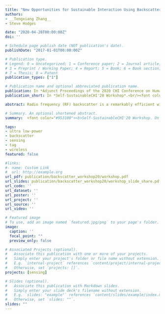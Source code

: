 ```yaml
---
title: "New Opportunities for Sustainable Interaction Using Backscatter Sensors"
authors:
- __Tengxiang Zhang__
- Steve Hodges 

date: "2020-04-28T00:00:00Z"
doi: ''

# Schedule page publish date (NOT publication's date).
publishDate: "2017-01-01T00:00:00Z"

# Publication type.
# Legend: 0 = Uncategorized; 1 = Conference paper; 2 = Journal article;
# 3 = Preprint / Working Paper; 4 = Report; 5 = Book; 6 = Book section;
# 7 = Thesis; 8 = Patent
publication_types: ["1"]

# Publication name and optional abbreviated publication name.
publication: In *Adjunct Proceedings of the 2020 CHI Conference on Human Factors in Computing Systems*, Honolulu, USA, Apr 2020. 
publication_short: In *Self-SustainableCHI'20 Workshop*.<br/><font color="grey">Design considerations of sustainable interaction interfaces with backscatter sensing techniques.</font>

abstract: Radio frequency (RF) backscatter is a remarkably efficient wireless communications technique, most commonly used for RF identiﬁcation (RFID). In recent years, systems that combine ultra low power sensors with backscatter circuitry have enabled batteryless wireless sensing and data collection. The low cost and low power requirements of such backscatter sensors have the potential to unlock a range of self-sustainable interactive applications and scenarios; several examples have already been reported in the literature. In this paper, we briefly review the operating principles of backscatter communications, and summarise some of the existing backscatter sensing systems. In order to better understand and compare different wireless sensor designs, we present a three-element architecture. We build on this to create a basic backscatter sensor taxonomy that allows us to present a simple design space. The gaps in this space indicate approaches where we have not yet uncovered in previous work, and may therefore be fruitful directions for future work. 

# Summary. An optional shortened abstract.
summary:  <font color="#953100"><b>Self-SustainableCHI'20 Workshop. On going effort.</b></font> </br>Design considerations of sustainable interaction interfaces with backscatter sensing techniques.

tags:
- ultra low-power
- backscatter 
- sensing
- tag
- wireless
featured: false

#links:
#- name: Custom Link
#  url: http://example.org
url_pdf: publication/backscatter_workshop20/workshop.pdf
url_slides: publication/backscatter_workshop20/workshop_slide_share.pdf
url_code: ''
url_dataset: ''
url_poster: ''
url_project: ''
url_source: ''
url_video: ''

# Featured image
# To use, add an image named `featured.jpg/png` to your page's folder. 
image:
  caption: ''
  focal_point: ""
  preview_only: false

# Associated Projects (optional).
#   Associate this publication with one or more of your projects.
#   Simply enter your project's folder or file name without extension.
#   E.g. `internal-project` references `content/project/internal-project/index.md`.
#   Otherwise, set `projects: []`.
projects: [sensing]

# Slides (optional).
#   Associate this publication with Markdown slides.
#   Simply enter your slide deck's filename without extension.
#   E.g. `slides: "example"` references `content/slides/example/index.md`.
#   Otherwise, set `slides: ""`.
slides: ""
---
```


<!-- {{% alert note %}}
Click the *Cite* button above to demo the feature to enable visitors to import publication metadata into their reference management software.
{{% /alert %}}

{{% alert note %}}
Click the *Slides* button above to demo Academic's Markdown slides feature.
{{% /alert %}} -->

<!-- Supplementary notes can be added here, including [code and math](https://sourcethemes.com/academic/docs/writing-markdown-latex/). -->
